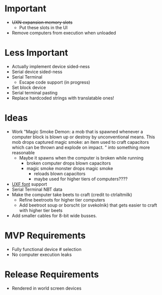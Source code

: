 # Important
* ~~UXN expansion memory slots~~
  * Put these slots in the UI
* Remove computers from execution when unloaded

# Less Important
* Actually implement device sided-ness
* Serial device sided-ness
* Serial Terminal
  * Escape code support (in progress)
* Set block device
* Serial terminal pasting
* Replace hardcoded strings with translatable ones!

# Ideas
* Work "Magic Smoke Demon: a mob that is spawned whenever a computer block is blown up or destroy by unconventional means. This mob drops captured magic smoke: an item used to craft capacitors which can be thrown and explode on impact.
  " into something more reasonable
  * Maybe it spawns when the computer is broken while running
    * broken computer drops blown capacitors
    * magic smoke monster drops magic smoke
      * reloads blown capacitors
      * maybe used for higher tiers of computers????
* [UXF font](https://wiki.xxiivv.com/site/ufx_format.html) support
* Serial Terminal NBT data
* Make the computer take beets to craft (credit to ctrlaltmilk)
  * Refine beetroots for higher tier computers
  * Add beetroot soup or borscht (or svekolnik) that gets easier to craft with higher tier beets
* Add smaller cables for 8-bit wide busses.

# MVP Requirements
* Fully functional device # selection
* No computer execution leaks

# Release Requirements
* Rendered in world screen devices
